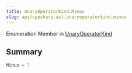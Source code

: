 ```yaml
---
title: UnaryOperatorKind.Minus
slug: api/cppsharp.ast.unaryoperatorkind.minus
---
```

Enumeration Member in [UnaryOperatorKind](/api/cppsharp/ast/unaryoperatorkind)

## Summary



```csharp
Minus = 7
```

